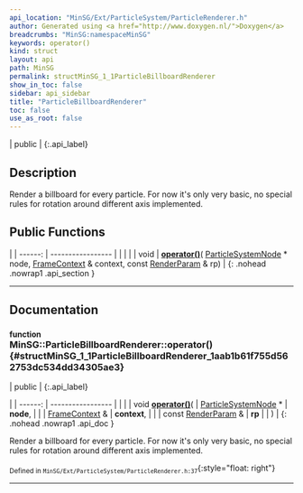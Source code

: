 ```yaml
---
api_location: "MinSG/Ext/ParticleSystem/ParticleRenderer.h"
author: Generated using <a href="http://www.doxygen.nl/">Doxygen</a>
breadcrumbs: "MinSG:namespaceMinSG"
keywords: operator()
kind: struct
layout: api
path: MinSG
permalink: structMinSG_1_1ParticleBillboardRenderer
show_in_toc: false
sidebar: api_sidebar
title: "ParticleBillboardRenderer"
toc: false
use_as_root: false
---
```


| public |
{:.api_label}

## Description



Render a billboard for every particle. For now it's only very basic, no special rules for rotation around different axis implemented.



## Public Functions

|
| ------: | ----------------- |
|  | |
| void | **[operator()](#structMinSG_1_1ParticleBillboardRenderer_1aab1b61f755d562753dc534dd34305ae3)**( [ParticleSystemNode](classMinSG_1_1ParticleSystemNode) * node,  [FrameContext](classMinSG_1_1FrameContext) & context, const [RenderParam](classMinSG_1_1RenderParam) & rp) |
{: .nohead .nowrap1 .api_section }


-------------------------------------------------------------------

## Documentation

### <small>function</small><br/> MinSG::ParticleBillboardRenderer::operator() {#structMinSG_1_1ParticleBillboardRenderer_1aab1b61f755d562753dc534dd34305ae3}

| public |
{:.api_label}

|
| ------: | ----------------- |
|  |
| void **[operator()](#structMinSG_1_1ParticleBillboardRenderer_1aab1b61f755d562753dc534dd34305ae3)**( |  [ParticleSystemNode](classMinSG_1_1ParticleSystemNode) * | **node**, |
| |  [FrameContext](classMinSG_1_1FrameContext) & | **context**, |
| | const [RenderParam](classMinSG_1_1RenderParam) & | **rp** |
|   ) |
{: .nohead .nowrap1 .api_doc }



Render a billboard for every particle. For now it's only very basic, no special rules for rotation around different axis implemented.



<sub>Defined in `MinSG/Ext/ParticleSystem/ParticleRenderer.h:37`</sub>{:style="float: right"}

-------------------------------------------------------------------

